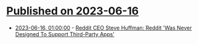 # [Published on 2023-06-16](index.md)

* [2023-06-16, 01:00:00](https://tech.slashdot.org/story/23/06/15/2252235/reddit-ceo-steve-huffman-reddit-was-never-designed-to-support-third-party-apps?utm_source=rss1.0mainlinkanon&utm_medium=feed) - [Reddit CEO Steve Huffman: Reddit 'Was Never Designed To Support Third-Party Apps'](https://tech.slashdot.org/story/23/06/15/2252235/reddit-ceo-steve-huffman-reddit-was-never-designed-to-support-third-party-apps?utm_source=rss1.0mainlinkanon&utm_medium=feed)
